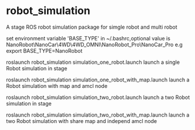 # robot_simulation
A stage ROS robot simulation package for simgle robot and multi robot

set environment variable 'BASE_TYPE' in ~/.bashrc,optional value is NanoRobot\NanoCar\4WD\4WD_OMNI\NanoRobot_Pro\NanoCar_Pro
e.g export BASE_TYPE=NanoRobot

roslaunch robot_simulation simulation_one_robot.launch
launch a single Robot simulation in stage

roslaunch robot_simulation simulation_one_robot_with_map.launch
launch a Robot simulation with map and amcl node

roslaunch robot_simulation simulation_two_robot.launch
launch a two Robot simulation in stage

roslaunch robot_simulation simulation_two_robot_with_map.launch
launch a two Robot simulation with share map and independ amcl node


